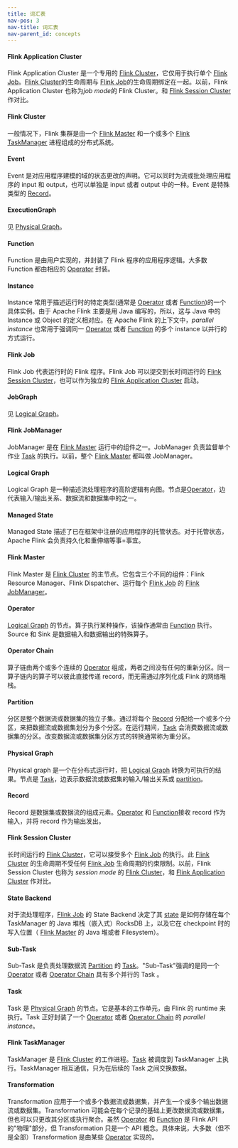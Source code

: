 ```yaml
---
title: 词汇表
nav-pos: 3
nav-title: 词汇表
nav-parent_id: concepts
---
```

<!--
Licensed to the Apache Software Foundation (ASF) under one
or more contributor license agreements.  See the NOTICE file
distributed with this work for additional information
regarding copyright ownership.  The ASF licenses this file
to you under the Apache License, Version 2.0 (the
"License"); you may not use this file except in compliance
with the License.  You may obtain a copy of the License at

  http://www.apache.org/licenses/LICENSE-2.0

Unless required by applicable law or agreed to in writing,
software distributed under the License is distributed on an
"AS IS" BASIS, WITHOUT WARRANTIES OR CONDITIONS OF ANY
KIND, either express or implied.  See the License for the
specific language governing permissions and limitations
under the License.
-->

#### Flink Application Cluster

Flink Application Cluster 是一个专用的 [Flink Cluster](#flink-cluster)，它仅用于执行单个 [Flink Job](#flink-job)。[Flink Cluster](#flink-cluster)的生命周期与 [Flink Job](#flink-job)的生命周期绑定在一起。以前，Flink Application Cluster 也称为*job mode*的 Flink Cluster。和 [Flink Session Cluster](#flink-session-cluster) 作对比。

#### Flink Cluster

一般情况下，Flink 集群是由一个 [Flink Master](#flink-master) 和一个或多个 [Flink TaskManager](#flink-taskmanager) 进程组成的分布式系统。

#### Event

Event 是对应用程序建模的域的状态更改的声明。它可以同时为流或批处理应用程序的 input 和 output，也可以单独是 input 或者 output 中的一种。Event 是特殊类型的 [Record](#record)。

#### ExecutionGraph

见 [Physical Graph](#physical-graph)。

#### Function

Function 是由用户实现的，并封装了 Flink 程序的应用程序逻辑。大多数 Function 都由相应的 [Operator](#operator) 封装。

#### Instance

Instance 常用于描述运行时的特定类型(通常是 [Operator](#operator) 或者 [Function](#function))的一个具体实例。由于 Apache Flink 主要是用 Java 编写的，所以，这与 Java 中的 Instance 或 Object 的定义相对应。在 Apache Flink 的上下文中，*parallel instance* 也常用于强调同一 [Operator](#operator) 或者 [Function](#function) 的多个 instance 以并行的方式运行。

#### Flink Job

Flink Job 代表运行时的 Flink 程序。Flink Job 可以提交到长时间运行的 [Flink Session Cluster](#flink-session-cluster)，也可以作为独立的 [Flink Application Cluster](#flink-application-cluster) 启动。

#### JobGraph

见 [Logical Graph](#logical-graph)。

#### Flink JobManager

JobManager 是在 [Flink Master](#flink-master) 运行中的组件之一。JobManager 负责监督单个作业 [Task](#task) 的执行。以前，整个 [Flink Master](#flink-master) 都叫做 JobManager。

#### Logical Graph

Logical Graph 是一种描述流处理程序的高阶逻辑有向图。节点是[Operator](#operator)，边代表输入/输出关系、数据流和数据集中的之一。

#### Managed State

Managed State 描述了已在框架中注册的应用程序的托管状态。对于托管状态，Apache Flink 会负责持久化和重伸缩等事=事宜。

#### Flink Master

Flink Master 是 [Flink Cluster](#flink-cluster) 的主节点。它包含三个不同的组件：Flink Resource Manager、Flink Dispatcher、运行每个 [Flink Job](#flink-job) 的 [Flink JobManager](#flink-jobmanager)。

#### Operator

[Logical Graph](#logical-graph) 的节点。算子执行某种操作，该操作通常由 [Function](#function) 执行。Source 和 Sink 是数据输入和数据输出的特殊算子。

#### Operator Chain

算子链由两个或多个连续的 [Operator](#operator) 组成，两者之间没有任何的重新分区。同一算子链内的算子可以彼此直接传递 record，而无需通过序列化或 Flink 的网络堆栈。

#### Partition

分区是整个数据流或数据集的独立子集。通过将每个 [Record](#record) 分配给一个或多个分区，来把数据流或数据集划分为多个分区。在运行期间，[Task](#task) 会消费数据流或数据集的分区。改变数据流或数据集分区方式的转换通常称为重分区。

#### Physical Graph

Physical graph 是一个在分布式运行时，把 [Logical Graph](#logical-graph) 转换为可执行的结果。节点是 [Task](#task)，边表示数据流或数据集的输入/输出关系或 [partition](#partition)。

#### Record

Record 是数据集或数据流的组成元素。[Operator](#operator) 和 [Function](#Function)接收 record 作为输入，并将 record 作为输出发出。

#### Flink Session Cluster

长时间运行的 [Flink Cluster](#flink-cluster)，它可以接受多个 [Flink Job](#flink-job) 的执行。此 [Flink Cluster](#flink-cluster) 的生命周期不受任何 [Flink Job](#flink-job) 生命周期的约束限制。以前，Flink Session Cluster 也称为 *session mode* 的 [Flink Cluster](#flink-cluster)，和 [Flink Application Cluster](#flink-application-cluster) 作对比。

#### State Backend

对于流处理程序，[Flink Job](#flink-job) 的 State Backend 决定了其 [state](#managed-state) 是如何存储在每个 TaskManager 的 Java 堆栈（嵌入式）RocksDB 上，以及它在 checkpoint 时的写入位置（ [Flink Master](#flink-master) 的 Java 堆或者 Filesystem）。

#### Sub-Task

Sub-Task 是负责处理数据流 [Partition](#partition) 的 [Task](#task)。"Sub-Task"强调的是同一个 [Operator](#operator) 或者 [Operator Chain](#operator-chain) 具有多个并行的 Task 。

#### Task

Task 是 [Physical Graph](#physical-graph) 的节点。它是基本的工作单元，由 Flink 的 runtime 来执行。Task 正好封装了一个 [Operator](#operator) 或者 [Operator Chain](#operator-chain) 的 *parallel instance*。 

#### Flink TaskManager

TaskManager 是 [Flink Cluster](#flink-cluster) 的工作进程。[Task](#task) 被调度到 TaskManager 上执行。TaskManager 相互通信，只为在后续的 Task 之间交换数据。

#### Transformation

Transformation 应用于一个或多个数据流或数据集，并产生一个或多个输出数据流或数据集。Transformation 可能会在每个记录的基础上更改数据流或数据集，但也可以只更改其分区或执行聚合。虽然 [Operator](#operator) 和 [Function](#function) 是 Flink API 的"物理"部分，但 Transformation 只是一个 API 概念。具体来说，大多数（但不是全部）Transformation 是由某些 [Operator](#operator) 实现的。
